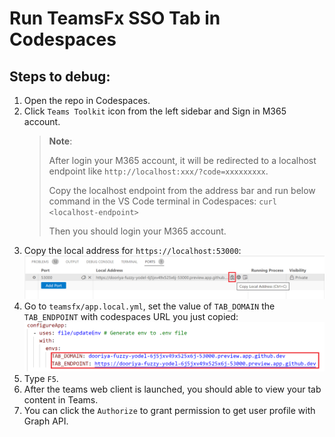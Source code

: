# Run TeamsFx SSO Tab in Codespaces

## Steps to debug:
1. Open the repo in Codespaces.
1. Click `Teams Toolkit` icon from the left sidebar and Sign in M365 account.
   > **Note**:
   >
   > After login your M365 account, it will be redirected to a localhost endpoint like `http://localhost:xxx/?code=xxxxxxxxx`.
   >
   > Copy the localhost endpoint from the address bar and run below command in the VS Code terminal in Codespaces: `curl <localhost-endpoint>`  
   >
   > Then you should login your M365 account.
1. Copy the local address for `https://localhost:53000`:
   ![](./copy-local-address.png)
1. Go to `teamsfx/app.local.yml`, set the value of `TAB_DOMAIN` the `TAB_ENDPOINT` with codespaces URL you just copied:
   ![](./set-endpoint.png)
1. Type `F5`.
1. After the teams web client is launched, you should able to view your tab content in Teams.
1. You can click the `Authorize` to grant permission to get user profile with Graph API.
